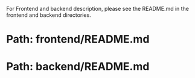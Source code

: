 For Frontend and backend description, please
see the README.md in the frontend and backend
directories.

# Path: frontend/README.md

# Path: backend/README.md
